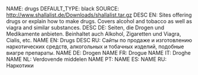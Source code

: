 NAME:   drugs
DEFAULT_TYPE: black
SOURCE: http://www.shallalist.de/Downloads/shallalist.tar.gz
DESC EN: Sites offering drugs or explain how to make drugs. Covers alcohol and tobacco as well as viagra and similar substances.
DESC DE: Seiten, die Drogen und Medikamente anbieten. Beinhaltet auch Alkohol, Zigaretten und Viagra, Cialis, etc.
NAME EN: Drugs
DESC RU: Сайты по продаже и изготовлению наркотических средств, алкогольных и тобачных изделий, подобные виагре препараты.
NAME DE: Drogen
NAME FR: Drogue
NAME IT: Droghe
NAME NL: Verdovende middelen
NAME PT:
NAME ES:
NAME RU: Наркотики

